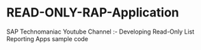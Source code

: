 # READ-ONLY-RAP-Application
SAP Technomaniac Youtube Channel :- Developing Read-Only List Reporting Apps  sample code

